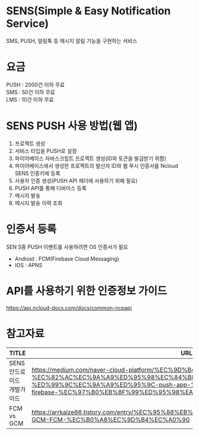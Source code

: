 # SENS(Simple & Easy Notification Service)
SMS, PUSH, 알림톡 등 메시지 알림 기능을 구현하는 서비스

# 요금
PUSH : 2000건 이하 무료<br/>
SMS : 50건 이하 무료<br/>
LMS : 10건 이하 무료<br/>

# SENS PUSH 사용 방법(웹 앱)
1. 프로젝트 생성
2. 서비스 타입을 PUSH로 설정
3. 파이어베이스 자바스크립트 프로젝트 생성(ID와 토큰을 발급받기 위함)
4. 파이어베이스에서 생성한 프로젝트의 발신자 ID와 웹 푸시 인증서를 Ncloud SENS 인증키에 등록
6. 사용자 인증 생성(PUSH API 헤더에 사용하기 위해 필요)
8. PUSH API를 통해 디바이스 등록
9. 메시지 발송
10. 메시지 발송 이력 조회

# 인증서 등록
SEN S중 PUSH 이벤트를 사용하려면 OS 인증서가 필요
- Android : FCM(Firebase Cloud Messaging)
- IOS : APNS

# API를 사용하기 위한 인증정보 가이드
https://api.ncloud-docs.com/docs/common-ncpapi


# 참고자료
|TITLE|URL|
|---|---|
|SENS 안드로이드 개발가이드|https://medium.com/naver-cloud-platform/%EC%9D%B4%EB%A0%87%EA%B2%8C-%EC%82%AC%EC%9A%A9%ED%95%98%EC%84%B8%EC%9A%94-sens%EB%A5%BC-%ED%99%9C%EC%9A%A9%ED%95%9C-push-app-%EA%B5%AC%ED%98%84-%EB%B0%8F-firebase-%EC%97%B0%EB%8F%99%ED%95%98%EA%B8%B0-a78792cba00d|
|FCM vs GCM|https://arrkaize86.tistory.com/entry/%EC%95%88%EB%93%9C%EB%A1%9C%EC%9D%B4%EB%93%9C-GCM-FCM-%EC%B0%A8%EC%9D%B4%EC%A0%90|